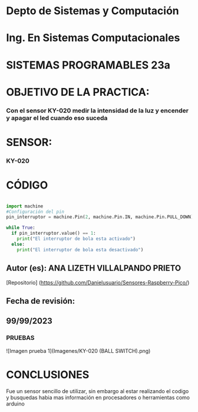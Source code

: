 # Depto de Sistemas y Computación
# Ing. En Sistemas Computacionales
# SISTEMAS PROGRAMABLES 23a

# OBJETIVO  DE LA PRACTICA:
### Con el sensor KY-020 medir la intensidad de la luz y encender y apagar el led cuando eso suceda

# SENSOR: 
### KY-020

# CÓDIGO

```Python

import machine
#Configuración del pin
pin_interruptor = machine.Pin(2, machine.Pin.IN, machine.Pin.PULL_DOWN)

while True:
  if pin_interruptor.value() == 1:
    print("El interruptor de bola esta activado")
  else:
    print("El interruptor de bola esta desactivado")
```

## Autor (es): ANA LIZETH VILLALPANDO PRIETO

[Repositorio] (https://github.com/Danielusuario/Sensores-Raspberry-Pico/)

## Fecha de revisión:  
## 99/99/2023

### PRUEBAS

![Imagen prueba 1](Imagenes/KY-020 (BALL SWITCH).png)

# CONCLUSIONES

Fue un sensor sencillo de utilizar, sin embargo al estar realizando el codigo y busquedas habia mas información en procesadores o herramientas como arduino
